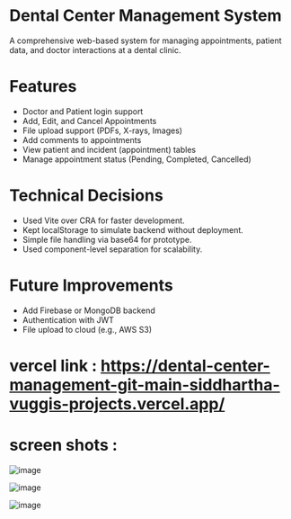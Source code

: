 # Dental Center Management System

A comprehensive web-based system for managing appointments, patient data, and doctor interactions at a dental clinic.

# Features
- Doctor and Patient login support
- Add, Edit, and Cancel Appointments
- File upload support (PDFs, X-rays, Images)
- Add comments to appointments
- View patient and incident (appointment) tables
- Manage appointment status (Pending, Completed, Cancelled)

# Technical Decisions
- Used Vite over CRA for faster development.
- Kept localStorage to simulate backend without deployment.
- Simple file handling via base64 for prototype.
- Used component-level separation for scalability.

# Future Improvements
- Add Firebase or MongoDB backend
- Authentication with JWT
- File upload to cloud (e.g., AWS S3)

# vercel link : https://dental-center-management-git-main-siddhartha-vuggis-projects.vercel.app/

# screen shots :

![image](https://github.com/user-attachments/assets/dca5af98-2190-4f18-ac6d-cdfc1c871930)

![image](https://github.com/user-attachments/assets/d73b38ca-e701-4e6e-940c-5a645dd82c4a)

![image](https://github.com/user-attachments/assets/187b5a52-431d-4df0-ae2a-e5f0591bde13)

